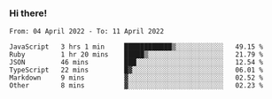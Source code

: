 ### Hi there!

<!--START_SECTION:waka-->

```text
From: 04 April 2022 - To: 11 April 2022

JavaScript   3 hrs 1 min     ████████████▒░░░░░░░░░░░░   49.15 %
Ruby         1 hr 20 mins    █████▒░░░░░░░░░░░░░░░░░░░   21.79 %
JSON         46 mins         ███░░░░░░░░░░░░░░░░░░░░░░   12.54 %
TypeScript   22 mins         █▓░░░░░░░░░░░░░░░░░░░░░░░   06.01 %
Markdown     9 mins          ▓░░░░░░░░░░░░░░░░░░░░░░░░   02.52 %
Other        8 mins          ▓░░░░░░░░░░░░░░░░░░░░░░░░   02.23 %
```

<!--END_SECTION:waka-->
